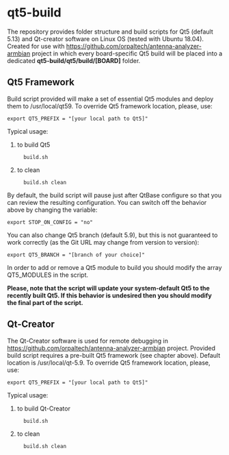 # qt5-build

The repository provides folder structure and build scripts for Qt5 (default 5.13) and Qt-creator software on Linux OS (tested with Ubuntu 18.04). Created for use with https://github.com/orpaltech/antenna-analyzer-armbian project in which every board-specific Qt5 build will be placed into a dedicated **qt5-build/qt5/build/[BOARD]** folder.


Qt5 Framework
---------------------
Build script provided will make a set of essential Qt5 modules and deploy them to /usr/local/qt59. To override Qt5 framework location, please, use:


    export QT5_PREFIX = "[your local path to Qt5]"


Typical usage:
1) to build Qt5

         build.sh
    
2) to clean 

         build.sh clean

By default, the build script will pause just after QtBase configure so that you can review the resulting configuration. You can switch off the behavior above by changing the variable:


    export STOP_ON_CONFIG = "no"


You can also change Qt5 branch (default 5.9), but this is not guaranteed to work correctly (as the Git URL may change from version to version):

    export QT5_BRANCH = "[branch of your choice]"
    
    
In order to add or remove a Qt5 module to build you should modify the array QT5_MODULES in the script.


**Please, note that the script will update your system-default Qt5 to the recently built Qt5. If this behavior is undesired then you should modify the final part of the script.**


Qt-Creator
---------------------

The Qt-Creator software is used for remote debugging in https://github.com/orpaltech/antenna-analyzer-armbian project. Provided build script requires a pre-built Qt5 framework (see chapter above). Default location is /usr/local/qt-5.9. To override Qt5 framework location, please, use:


    export QT5_PREFIX = "[your local path to Qt5]"


Typical usage:
1) to build Qt-Creator

         build.sh
    
2) to clean 

         build.sh clean
         
